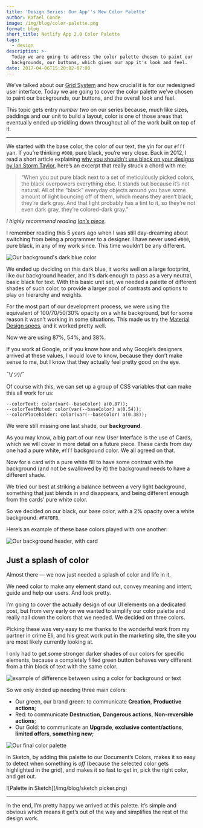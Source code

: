 ```yaml
---
title: 'Design Series: Our App''s New Color Palette'
author: Rafael Conde
image: /img/blog/color-palette.png
format: blog
short_title: Netlify App 2.0 Color Palette
tags:
  - design
description: >-
  Today we are going to address the color palette chosen to paint our
  backgrounds, our buttons, which gives our app it's look and feel.
date: 2017-04-06T15:20:02-07:00
---
```


We’ve talked about our [Grid System](https://www.netlify.com/blog/2017/03/23/a-2.0-grid-system/) and how crucial it is for our redesigned user interface. Today we are going to cover the color palette we’ve chosen to paint our backgrounds, our buttons, and the overall look and feel.

This topic gets entry *number two* on our series because, much like sizes, paddings and our unit to build a layout, color is one of those areas that eventually ended up trickling down throughout all of the work built on top of it.

---

We started with the base color, the color of our text, the yin for our `#fff` yan. If you’re thinking `#000`, pure black, you’re very close. Back in 2012, I read a short article explaining [why you shouldn’t use black on your designs by Ian Storm Taylor](https://ianstormtaylor.com/design-tip-never-use-black), here’s an excerpt that really struck a chord with me:

> “When you put pure black next to a set of meticulously picked colors, the black overpowers everything else. It stands out because it’s not natural. All of the “black” everyday objects around you have some amount of light bouncing off of them, which means they aren’t black, they’re dark gray. And that light probably has a tint to it, so they’re not even dark gray, they’re colored-dark gray.”

*I highly recommend reading [Ian’s piece](https://ianstormtaylor.com/design-tip-never-use-black).*

I remember reading this 5 years ago when I was still day-dreaming about switching from being a programmer to a designer. I have never used `#000`, pure black, in any of my work since. This time wouldn’t be any different.

![Our background's dark blue color](/img/blog/background-color.png)

We ended up deciding on this dark blue, it works well on a large footprint, like our background header, and it’s dark enough to pass as a very neutral, basic black for text.
With this basic unit set, we needed a palette of different shades of such color, to provide a larger pool of contrasts and options to play on hierarchy and weights.

For the most part of our development process, we were using the equivalent of 100/70/50/30% opacity on a white background, but for some reason it wasn’t working in some situations. This made us try the [Material Design specs](https://material.io/guidelines/style/color.html#color-text-background-colors), and it worked pretty well.

Now we are using 87%, 54%, and 38%.

If you work at Google, or if you know how and why Google’s designers arrived at these values, I would love to know, because they don’t make sense to me, but I know that they actually feel pretty good on the eye.

¯\\*(ツ)*/¯

Of course with this, we can set up a group of CSS variables that can make this all work for us:

    --colorText: color(var(--baseColor) a(0.87));
    --colorTextMuted: color(var(--baseColor) a(0.54));
    --colorPlaceholder: color(var(--baseColor) a(0.38));

We were still missing one last shade, our **background**.

As you may know, a big part of our new User Interface is the use of Cards, which we will cover in more detail on a future piece. These cards from day one had a pure white, `#fff` background color. We all agreed on that.

Now for a card with a pure white fill to have some contrast with the background (and not be swallowed by it) the background needs to have a different shade.

We tried our best at striking a balance between a very light background, something that just blends in and disappears, and being different enough from the cards’ pure white color.

So we decided on our black, our base color, with a 2% opacity over a white background: `#FAFBFB`.

Here’s an example of these base colors played with one another:

![Our background header, with card](/img/blog/header-example.png)

## Just a splash of color

Almost there — we now just needed a splash of color and life in it.

We need color to make any element stand out, convey meaning and intent, guide and help our users. And look pretty.

I’m going to cover the actually design of our UI elements on a dedicated post, but from very early on we wanted to simplify our color palette and really nail down the colors that we needed. We decided on three colors.

Picking these was very easy to me thanks to the wonderful work from my partner in crime Eli, and his great work put in the marketing site, the site you are most likely currently looking at.

I only had to get some stronger darker shades of our colors for specific elements, because a completely filled green button behaves very different from a thin block of text with the same color.

![example of difference between using a color for background or text](/img/blog/contrast.png)

So we only ended up needing three main colors:

* Our green, our brand green: to communicate **Creation**, **Productive actions;**
* Red: to communicate **Destruction**, **Dangerous actions**, **Non-reversible actions**;
* Our Gold: to communicate an **Upgrade**, **exclusive content/actions**, **limited offers**, **something new**;

![Our final color palette](/img/blog/color-palette.png)

In Sketch, by adding this palette to our Document’s Colors, makes it so easy to detect when something is *off* (because the selected color gets highlighted in the grid), and makes it so fast to get in, pick the right color, and get out.

![Palette in Sketch](/img/blog/sketch picker.png)

---

In the end, I’m pretty happy we arrived at this palette. It’s simple and obvious which means it get’s out of the way and simplifies the rest of the design work.